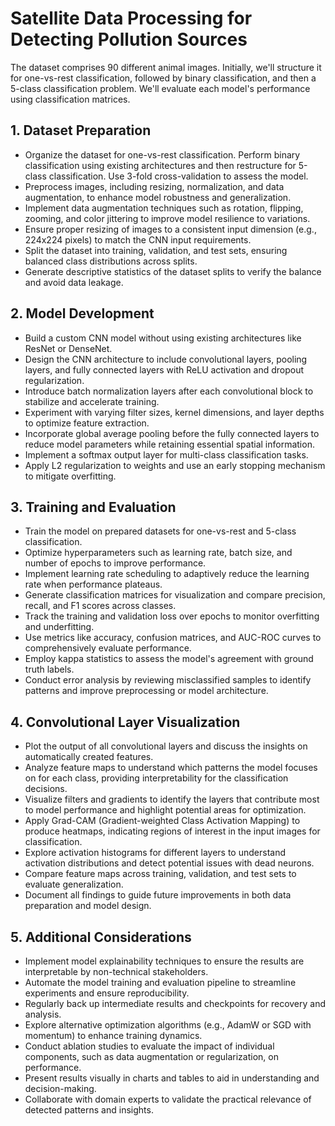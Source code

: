 # Satellite Data Processing for Detecting Pollution Sources

The dataset comprises 90 different animal images. Initially, we'll structure it for one-vs-rest classification, followed by binary classification, and then a 5-class classification problem. We'll evaluate each model's performance using classification matrices.

## 1. Dataset Preparation
- Organize the dataset for one-vs-rest classification. Perform binary classification using existing architectures and then restructure for 5-class classification. Use 3-fold cross-validation to assess the model.
- Preprocess images, including resizing, normalization, and data augmentation, to enhance model robustness and generalization.
- Implement data augmentation techniques such as rotation, flipping, zooming, and color jittering to improve model resilience to variations.
- Ensure proper resizing of images to a consistent input dimension (e.g., 224x224 pixels) to match the CNN input requirements.
- Split the dataset into training, validation, and test sets, ensuring balanced class distributions across splits.
- Generate descriptive statistics of the dataset splits to verify the balance and avoid data leakage.

## 2. Model Development
- Build a custom CNN model without using existing architectures like ResNet or DenseNet.
- Design the CNN architecture to include convolutional layers, pooling layers, and fully connected layers with ReLU activation and dropout regularization.
- Introduce batch normalization layers after each convolutional block to stabilize and accelerate training.
- Experiment with varying filter sizes, kernel dimensions, and layer depths to optimize feature extraction.
- Incorporate global average pooling before the fully connected layers to reduce model parameters while retaining essential spatial information.
- Implement a softmax output layer for multi-class classification tasks.
- Apply L2 regularization to weights and use an early stopping mechanism to mitigate overfitting.

## 3. Training and Evaluation
- Train the model on prepared datasets for one-vs-rest and 5-class classification.
- Optimize hyperparameters such as learning rate, batch size, and number of epochs to improve performance.
- Implement learning rate scheduling to adaptively reduce the learning rate when performance plateaus.
- Generate classification matrices for visualization and compare precision, recall, and F1 scores across classes.
- Track the training and validation loss over epochs to monitor overfitting and underfitting.
- Use metrics like accuracy, confusion matrices, and AUC-ROC curves to comprehensively evaluate performance.
- Employ kappa statistics to assess the model's agreement with ground truth labels.
- Conduct error analysis by reviewing misclassified samples to identify patterns and improve preprocessing or model architecture.

## 4. Convolutional Layer Visualization
- Plot the output of all convolutional layers and discuss the insights on automatically created features.
- Analyze feature maps to understand which patterns the model focuses on for each class, providing interpretability for the classification decisions.
- Visualize filters and gradients to identify the layers that contribute most to model performance and highlight potential areas for optimization.
- Apply Grad-CAM (Gradient-weighted Class Activation Mapping) to produce heatmaps, indicating regions of interest in the input images for classification.
- Explore activation histograms for different layers to understand activation distributions and detect potential issues with dead neurons.
- Compare feature maps across training, validation, and test sets to evaluate generalization.
- Document all findings to guide future improvements in both data preparation and model design.

## 5. Additional Considerations
- Implement model explainability techniques to ensure the results are interpretable by non-technical stakeholders.
- Automate the model training and evaluation pipeline to streamline experiments and ensure reproducibility.
- Regularly back up intermediate results and checkpoints for recovery and analysis.
- Explore alternative optimization algorithms (e.g., AdamW or SGD with momentum) to enhance training dynamics.
- Conduct ablation studies to evaluate the impact of individual components, such as data augmentation or regularization, on performance.
- Present results visually in charts and tables to aid in understanding and decision-making.
- Collaborate with domain experts to validate the practical relevance of detected patterns and insights.
